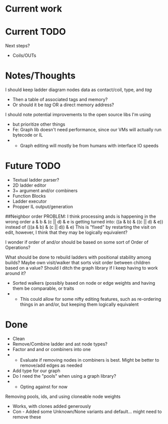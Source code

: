 # Current work


# Current TODO
Next steps?

- Coils/OUTs

# Notes/Thoughts
I should keep ladder diagram nodes data as contact/coil, type, and _tag_
- Then a table of associated tags and memory?
- Or should it be _tag_ OR a direct memory address?

I should note potential improvements to the open source libs I'm using
- but prioritize other things
- Fe: Graph lib doesn't need performance, since our VMs will actually run bytecode or IL
- - Graph editing will mostly be from humans with interface IO speeds


# Future TODO
- Textual ladder parser?
- 2D ladder editor
- 3+ argument and/or combiners
- Function Blocks
- Ladder executor
- Propper IL output/generation

##Neighbor order
PROBLEM: I think processing ands is happening in the wrong order
  a & b & (c || d) & e is getting turned into: ((a & b) & ((c || d) & e)) instead of
                                               (((a & b) & (c || d)) & e)
This is "fixed" by restarting the visit on edit, however,
  I think that they may be logically equivalent?

I wonder if order of and/or should be based on some sort of Order of Operations?

What should be done to rebuild ladders with positional stability among builds?
  Maybe own visit/walker that sorts visit order between children based on a value?
  Should I ditch the graph library if I keep having to work around it?
- Sorted walkers (possibly based on node or edge weights and having them be comparable, or traits
- - This could allow for some nifty editing features, such as re-ordering things in an and/or,
but keeping them logically equivalent

# Done
- Clean
- Remove/Combine ladder and ast node types?
- Factor and and or combiners into one
- - Evaluate if removing nodes in combiners is best. Might be better to remove/add edges as needed
- Add type for our graph
- Do I need the "pools" when using a graph library?
- - Opting against for now

Removing pools, ids, and using cloneable node weights
- Works, with clones added generously
- Con - Added some Unknown/None variants and default... might need to remove these
